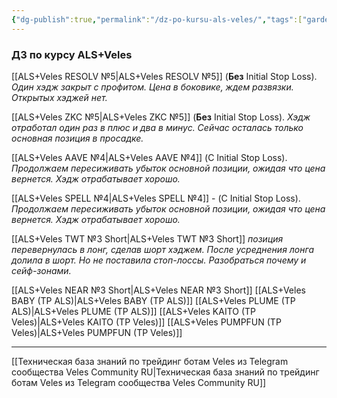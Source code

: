 ```yaml
---
{"dg-publish":true,"permalink":"/dz-po-kursu-als-veles/","tags":["gardenEntry"]}
---
```


### ДЗ по курсу ALS+Veles

[[ALS+Veles RESOLV №5\|ALS+Veles RESOLV №5]] (**Без** Initial Stop Loss). 
*Один хэдж закрыт с профитом. Цена в боковике, ждем развязки. Открытых хэджей нет.*

[[ALS+Veles ZKC №5\|ALS+Veles ZKC №5]] (**Без** Initial Stop Loss). 
*Хэдж отработал один раз в плюс и два в минус. Сейчас осталась только основная позиция в просадке.*

[[ALS+Veles AAVE №4\|ALS+Veles AAVE №4]] (С Initial Stop Loss). 
*Продолжаем пересиживать убыток основной позиции, ожидая что цена вернется. Хэдж отрабатывает хорошо.*

[[ALS+Veles SPELL №4\|ALS+Veles SPELL №4]] - (С Initial Stop Loss). 
*Продолжаем пересиживать убыток основной позиции, ожидая что цена вернется. Хэдж отрабатывает хорошо.*

[[ALS+Veles TWT №3 Short\|ALS+Veles TWT №3 Short]] *позиция перевернулась в лонг, сделав шорт хэджем. После усреднения лонга долила в шорт. Но не поставила стоп-лоссы. Разобраться почему и сейф-зонами.*

[[ALS+Veles NEAR №3 Short\|ALS+Veles NEAR №3 Short]]
[[ALS+Veles BABY (TP ALS)\|ALS+Veles BABY (TP ALS)]]
[[ALS+Veles PLUME (TP ALS)\|ALS+Veles PLUME (TP ALS)]]
[[ALS+Veles KAITO (TP Veles)\|ALS+Veles KAITO (TP Veles)]]
[[ALS+Veles PUMPFUN (TP Veles)\|ALS+Veles PUMPFUN (TP Veles)]]

---
[[Техническая база знаний по трейдинг ботам Veles из Telegram сообщества Veles Community RU\|Техническая база знаний по трейдинг ботам Veles из Telegram сообщества Veles Community RU]]
